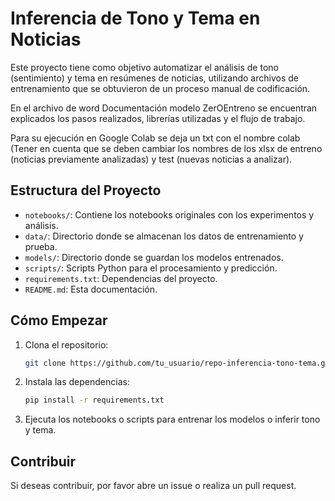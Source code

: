 # Inferencia de Tono y Tema en Noticias

Este proyecto tiene como objetivo automatizar el análisis de tono (sentimiento) y tema en resúmenes de noticias, utilizando archivos de entrenamiento que se obtuvieron de un proceso manual de codificación.

En el archivo de word Documentación modelo ZerOEntreno se encuentran explicados los pasos realizados, librerías utilizadas y el flujo de trabajo.

Para su ejecución en Google Colab se deja un txt con el nombre colab (Tener en cuenta que se deben cambiar los nombres de los xlsx de entreno (noticias previamente analizadas) y test (nuevas noticias a analizar).

## Estructura del Proyecto
- `notebooks/`: Contiene los notebooks originales con los experimentos y análisis.
- `data/`: Directorio donde se almacenan los datos de entrenamiento y prueba.
- `models/`: Directorio donde se guardan los modelos entrenados.
- `scripts/`: Scripts Python para el procesamiento y predicción.
- `requirements.txt`: Dependencias del proyecto.
- `README.md`: Esta documentación.

## Cómo Empezar

1. Clona el repositorio:
   ```bash
   git clone https://github.com/tu_usuario/repo-inferencia-tono-tema.git
   ```

2. Instala las dependencias:
   ```bash
   pip install -r requirements.txt
   ```

3. Ejecuta los notebooks o scripts para entrenar los modelos o inferir tono y tema.

## Contribuir
Si deseas contribuir, por favor abre un issue o realiza un pull request.
